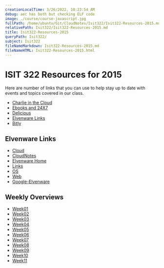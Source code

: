 ```yaml
---
creationLocalTime: 3/26/2022, 10:23:54 AM
debug: aec has both but checking ELF code
image: ./course/course-javascript.jpg
fullPath: /home/ubuntu/Git/CloudNotes/Isit322/Isit322-Resources-2015.md
relativePath: Isit322/Isit322-Resources-2015.md
title: Isit322-Resources-2015
queryPath: Isit322/
subject: Isit322
fileNameMarkdown: Isit322-Resources-2015.md
fileNameHTML: Isit322-Resources-2015.html
---
```



<!-- toc -->
<!-- tocstop -->

# ISIT 322 Resources for 2015

Here are number of links that you can use to help stay up to date
with events and topics covered in our class.

- [Charlie in the Cloud](http://bit.ly/V5g8wF)
- [Ebooks and 24X7](http://library.books24x7.com.ezproxy.bellevuecollege.edu/bookshelf.asp)
- [Delicious](https://delicious.com/charliecalvert)
- [Elvenware Links](http://elvenware.com/charlie/links.html)
- [Bitly](http://bitly.com/u/charliecalvert)

## Elvenware Links

- [Cloud](http://www.elvenware.com/charlie/development/cloud/index.shtml)
- [CloudNotes](http://www.elvenware.com/charlie/books/CloudNotes/CloudNotes.html)
- [Elvenware Home](http://www.elvenware.com/charlie/index.html)
- [Links](http://www.elvenware.com/charlie/links.html)
- [OS](http://www.elvenware.com/charlie/os/index.html)
- [Web](http://www.elvenware.com/charlie/development/web/index.html)
- [Google-Elvenware](https://sites.google.com/site/elvenware/)

## Weekly Overviews

- [Week01](http://www.ccalvert.net/books/CloudNotes/Isit322/Isit322-Week01-2015.html)
- [Week02](http://www.ccalvert.net/books/CloudNotes/Isit322/Isit322-Week02-2015.html)
- [Week03](http://www.ccalvert.net/books/CloudNotes/Isit322/Isit322-Week03-2015.html)
- [Week04](http://www.ccalvert.net/books/CloudNotes/Isit322/Isit322-Week04-2015.html)
- [Week05](http://www.ccalvert.net/books/CloudNotes/Isit322/Isit322-Week05-2015.html)
- [Week06](http://www.ccalvert.net/books/CloudNotes/Isit322/Isit322-Week06-2015.html)
- [Week07](http://www.ccalvert.net/books/CloudNotes/Isit322/Isit322-Week07-2015.html)
- [Week08](http://www.ccalvert.net/books/CloudNotes/Isit322/Isit322-Week08-2015.html)
- [Week09](http://www.ccalvert.net/books/CloudNotes/Isit322/Isit322-Week09-2015.html)
- [Week10](http://www.ccalvert.net/books/CloudNotes/Isit322/Isit322-Week10-2015.html)
- [Week11](http://www.ccalvert.net/books/CloudNotes/Isit322/Isit322-Week11-2015.html)
